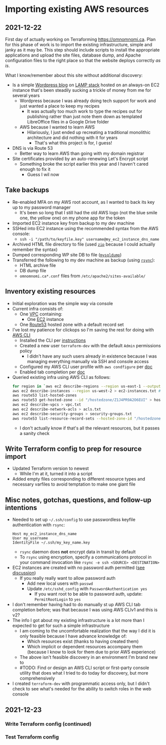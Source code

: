 # Importing existing AWS resources

## 2021-12-22

First day of actually working on Terraforming https://omnomnomi.ca. Plan for this phase of work is to import the existing infrastructure, simple and janky as it may be. This step should include scripts to install the appropriate applications and upload the site files, database dump, and Apache configuration files to the right place so that the website deploys correctly _as is_.

What I know/remember about this site without additional discovery:
* Is a simple [Wordpress blog](https://wordpress.com/) on [LAMP stack](https://www.fdcservers.net/blog/benefits-of-lamp-as-a-web-development-platform) hosted on an always-on EC2 instance that's been steadily sucking a trickle of money from me for several years
  * Wordpress because I was already doing tech support for work and just wanted a place to keep my recipes
    * It was actually too much work to type the recipes out for publishing rather than just note them down as templated LibreOffice files in a Google Drive folder
  * AWS because I wanted to learn AWS
    * Hilariously, I just ended up recreating a traditional monolithic architecture and did nothing with it for years
      * That's what this project is for, I guess!
* DNS is via Route 53
  * Better way to learn AWS than going with my domain registrar
* Site certificates provided by an auto-renewing Let's Encrypt script
  * Something broke the script earlier this year and I haven't cared enough to fix it
    * Guess I wil now

## Take backups
* Re-enabled MFA on my AWS root account, as I wanted to back its key up to my password manager 
  * It's been so long that I still had the old AWS logo (not the blue smile one, the yellow one) on my phone app for the token
* Imported EC2 instance key from backup to my dev machine
* SSHed into EC2 instance using the recommended syntax from the AWS console:
  * `ssh -i "/path/to/keyfile.key" username@my_ec2_instance_dns_name`
* Archived HTML file directory to file (used [`zip`](https://linux.die.net/man/1/zip) because I could actually remember the syntax)
* Dumped corresponding WP site DB to file ([`mysqldump`](https://linux.die.net/man/1/mysqldump))
* Transferred the following to my dev machine as backup (using [`rsync`](https://linux.die.net/man/1/rsync)):
  * HTML archive file
  * DB dump file
  * `omnomnomi.ca*.conf` files from `/etc/apache2/sites-available/`

## Inventory existing resources
* Initial exploration was the simple way via console
* Current infra consists of:
  * One [VPC](https://aws.amazon.com/vpc/) containing:
    * One [EC2](https://aws.amazon.com/ec2/) instance
  * One [Route53](https://aws.amazon.com/route53/) hosted zone with a default record set
* I've lost my patience for clickops so I'm saving the rest for doing with [AWS CLI](https://docs.aws.amazon.com/cli/latest/userguide/cli-chap-getting-started.html)
  * Installed the CLI per [instructions](https://docs.aws.amazon.com/cli/latest/userguide/getting-started-install.html)
  * Created a new user `terraform-dev` with the default `Admin` permissions policy
    * I didn't have any such users already in existence because I was managing everything manually via SSH and console access
  * Configured my AWS CLI user profile with `aws condfigure` per [doc](https://docs.aws.amazon.com/cli/latest/userguide/getting-started-quickstart.html#getting-started-quickstart-new)
  * Enabled tab completion per [doc](https://docs.aws.amazon.com/cli/latest/userguide/cli-configure-completion.html#cli-command-completion-enable)
* Queried existing infra using AWS CLI as follows:
  ```bash
  for region in `aws ec2 describe-regions --region us-east-1 --output text | cut -f4`; do echo -e "\nListing instances in region:'$region'..."; aws ec2 describe-instances --region $region; done # Get a list of all instances running in all regions, thanks to https://stackoverflow.com/questions/42086712
  aws ec2 describe-instances --region us-west-2 > ec2-instances.txt # Dump details of my only running instance
  aws route53 list-hosted-zones
  aws route53 get-hosted-zone --id "/hostedzone/Z1J4PR9A2O6EUI" > hosted-zones.txt
  aws ec2 describe-vpcs > vpc.txt
  aws ec2 describe-network-acls > acls.txt
  aws ec2 describe-security-groups > security-groups.txt
  aws route53 list-resource-record-sets --hosted-zone-id "/hostedzone/Z1J4PR9A2O6EUI" > dns-records.txt
  ```
  * I don't actually know if that's all the relevant resources, but it passes a sanity check

## Write Terraform config to prep for resource import
* Updated Terraform version to newest
  * While I'm at it, turned it into a script
* Added empty files corresponding to different resource types and necessary varfiles to avoid temptation to make one giant file

## Misc notes, gotchas, questions, and follow-up intentions
* Needed to set up `~/.ssh/config` to use passwordless keyfile authentication with `rsync`:
  ```
  Host my_ec2_instance_dns_name
  User my_username
  IdentityFile ~/.ssh/my_key_name.key
  ```
  * `rsync` daemon does **not** encrypt data in transit by default
  * To `rsync` using encryption, specify a communications protocol in your command invocation like `rsync -e ssh <SOURCE> <DESTINATION>`
* EC2 instances are created with no password auth permitted ([see discussion](https://serverfault.com/questions/334448/why-is-ssh-password-authentication-a-security-risk))
  * If you really really want to allow password auth
    * Add new local users with `passwd`
    * Update `/etc/sshd_config` with `PasswordAuthentication yes`
      * If you want root to be able to password auth, update: `PermitRootLogin` to `yes`
* I don't remember having had to do manually st up AWS CLI tab completion before; was that because I was using AWS CLIv1 and this is v2?
* The info I got about my existing infrastructure is a lot more than I expected to get for such a simple infrastructure
  * I am coming to the uncomfortable realization that the way I did it is only feasible because I have advance knowledge of:
    * Which resources exist (thanks to having created them)
    * Which implicit or dependent resources accompany them (because I know to look for them due to prior AWS experience)
  * The above isn't feasible discovery in an environment I'm brand new to
  * #TODO: Find or design an AWS CLI script or first-party console utility that does what I tried to do today for discovery, but more comprehensively
* I created `terraform-dev` with programmatic access only, but I didn't check to see what's needed for the ability to switch roles in the web console

## 2021-12-23

### Write Terraform config (continued)
  
### Test Terraform config
